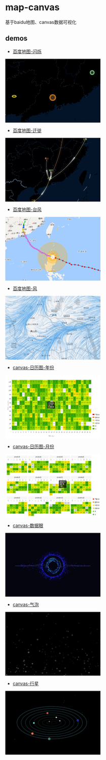 # map-canvas
基于baidu地图、canvas数据可视化

## demos
* [百度地图-闪烁](https://chengquan223.github.io/map-canvas/examples/baidu-map-flashmarker.html)<br>
<img src="./asset/canvas-flashmarker.png" width = "300" height = "200" alt="百度地图-闪烁" align=center />

* [百度地图-迁徙](https://chengquan223.github.io/map-canvas/examples/baidu-map-move.html)<br>
<img src="./asset/canvas-moveline.png" width = "300" height = "200" alt="百度地图-迁徙" align=center />

* [百度地图-台风](https://chengquan223.github.io/map-canvas/examples/baidu-map-typhoon.html)<br>
<img src="./asset/canvas-typhoon.png" width = "300" height = "200" alt="百度地图-台风" align=center />

* [百度地图-风](https://chengquan223.github.io/map-canvas/examples/baidu-map-wind.html)<br>
<img src="./asset/canvas-movewind.png" width = "300" height = "200" alt="百度地图-风" align=center />

* [canvas-日历图-年份](https://chengquan223.github.io/dazv/examples/canvas-calendar-year.html)<br>
<img src="./asset/canvas-calendar-year.png" width = "300" height = "200" alt="canvas-日历图-年份" align=center />

* [canvas-日历图-月份](https://chengquan223.github.io/dazv/examples/canvas-calendar-month.html)<br>
<img src="./asset/canvas-calendar-month.png" width = "300" height = "200" alt="canvas-日历图-月份" align=center />

* [canvas-数据眼](https://chengquan223.github.io/map-canvas/examples/canvas-dataEye.html)<br>
<img src="./asset/canvas-dataEye.png" width = "300" height = "200" alt="canvas-数据眼" align=center />

* [canvas-气泡](https://chengquan223.github.io/map-canvas/examples/canvas-bubble.html)<br>
<img src="./asset/canvas-bubble.png" width = "300" height = "200" alt="canvas-气泡" align=center />

* [canvas-行星](https://chengquan223.github.io/map-canvas/examples/canvas-planet.html)<br>
<img src="./asset/canvas-planet.png" width = "300" height = "200" alt="canvas-行星" align=center />